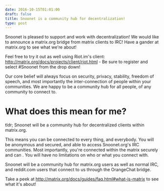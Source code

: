 ```yaml
--- 
date: 2016-10-15T01:01:00
draft: false
title: Snoonet is a community hub for decentralization!
type: post
---
```


Snoonet is pleased to support and work with decentralization! We would like to announce a matrix.org bridge from matrix clients to IRC! Have a gander at matrix.org to see what we're about!

Feel free to try it out as well using Riot.im's client: http://matrix.org/docs/projects/client/riot.html - Be sure to register and select #Snoonet from the drop down!

Our core belief will always focus on security, privacy, stability, freedom of speech, and most importantly the inter-connection of people within your communities. We are happy to be a community hub for all people, of any community to connect to.

# What does this mean for me?

tldr; Snoonet will be a community hub for decentralized clients within matrix.org.

This means you can be connected to every thing, and everybody. You will be anonymous and secured, and able to access Snoonet.org's IRC communities. Most importantly, you're connected within the matrix securely and can . You will have no limitations on who or what you connect with.

Snoonet will be a community hub for matrix.org users as well as normal IRC, and reddit.com users that connect to us through the OrangeChat bridge.

Take a peek at http://matrix.org/docs/guides/faq.html#what-is-matrix to see what it's about!